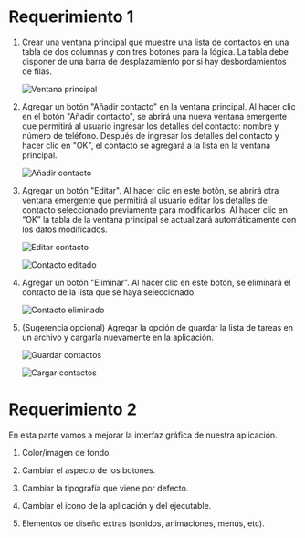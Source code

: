 # Requerimiento 1

1.  Crear una ventana principal que muestre una lista de contactos en una tabla
    de dos columnas y con tres botones para la lógica. La tabla debe disponer
    de una barra de desplazamiento por si hay desbordamientos de filas.

    ![Ventana principal](/Imagenes/REQ1.png)

2.  Agregar un botón "Añadir contacto" en la ventana principal. Al hacer clic en
    el botón "Añadir contacto", se abrirá una nueva ventana emergente que
    permitirá al usuario ingresar los detalles del contacto: nombre y número
    de teléfono. Después de ingresar los detalles del contacto y hacer clic en
    "OK", el contacto se agregará a la lista en la ventana principal.

    ![Añadir contacto](/Imagenes/REQ2.png)

3.  Agregar un botón "Editar". Al hacer clic en este botón, se abrirá otra ventana
    emergente que permitirá al usuario editar los detalles del contacto
    seleccionado previamente para modificarlos. Al hacer clic en “OK” la tabla
    de la ventana principal se actualizará automáticamente con los datos
    modificados. 

    ![Editar contacto](/Imagenes/REQ3.png)

    ![Contacto editado](/Imagenes/REQ3_2.png)

4.  Agregar un botón "Eliminar". Al hacer clic en este botón, se eliminará el
    contacto de la lista que se haya seleccionado.

    ![Contacto eliminado](/Imagenes/REQ4.png)

5.  (Sugerencia opcional) Agregar la opción de guardar la lista de tareas en un
    archivo y cargarla nuevamente en la aplicación.

    ![Guardar contactos](/Imagenes/Guardar.png)

    ![Cargar contactos](/Imagenes/Cargar.png)

# Requerimiento 2

En esta parte vamos a mejorar la interfaz gráfica de nuestra aplicación.

1. Color/imagen de fondo. 

2. Cambiar el aspecto de los botones. 

3. Cambiar la tipografía que viene por defecto.

4. Cambiar el icono de la aplicación y del ejecutable.

5. Elementos de diseño extras (sonidos, animaciones, menús, etc).


